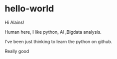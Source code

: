 # hello-world


Hi Alains!

Human here, I like python, AI ,Bigdata analysis.

I've been just thinking to learn the python on github.

Really good

